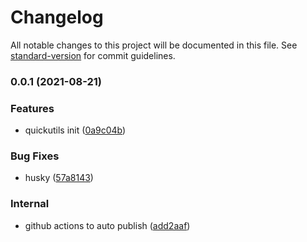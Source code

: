 # Changelog

All notable changes to this project will be documented in this file. See [standard-version](https://github.com/conventional-changelog/standard-version) for commit guidelines.

### 0.0.1 (2021-08-21)


### Features

* quickutils init ([0a9c04b](https://github.com/BenedictOng42/quickutils/commit/0a9c04bcc9d113ad4903c7c3a8aa4c877da27074))


### Bug Fixes

* husky ([57a8143](https://github.com/BenedictOng42/quickutils/commit/57a814331b6c60b159c83d0b334935afb29ec3bb))


### Internal

* github actions to auto publish ([add2aaf](https://github.com/BenedictOng42/quickutils/commit/add2aafd19581268056c7805e233403592d4a5f2))
